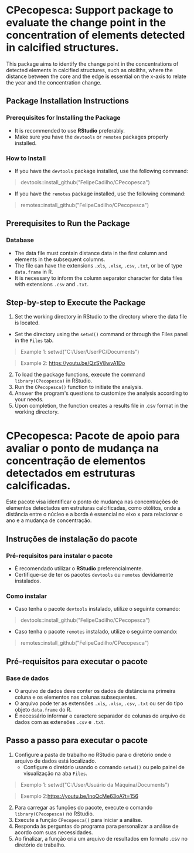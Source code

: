 # CPecopesca: Support package to evaluate the change point in the concentration of elements detected in calcified structures.
This package aims to identify the change point in the concentrations of detected elements in calcified structures, such as otoliths, 
where the distance between the core and the edge is essential on the x-axis to relate the year and the concentration change.

## Package Installation Instructions
### Prerequisites for Installing the Package
* It is recommended to use **RStudio** preferably.
* Make sure you have the `devtools` or `remotes` packages properly installed.
### How to Install
* If you have the `devtools` package installed, use the following command:
>devtools::install_github("FelipeCadilho/CPecopesca")

* If you have the `remotes` package installed, use the following command:
>remotes::install_github("FelipeCadilho/CPecopesca")

## Prerequisites to Run the Package
### Database
* The data file must contain distance data in the first column and elements in the subsequent columns.
* The file can have the extensions `.xls`, `.xlsx`, `.csv`, `.txt`, or be of type `data.frame` in R.
* It is necessary to inform the column separator character for data files with extensions `.csv` and `.txt`.

## Step-by-step to Execute the Package
1. Set the working directory in RStudio to the directory where the data file is located.
  * Set the directory using the `setwd()` command or through the Files panel in the `Files` tab.
>Example 1: setwd("C:/User/UserPC/Documents")

>Example 2: https://youtu.be/QzSV8wvA1Do

2. To load the package functions, execute the command `library(CPecopesca)` in RStudio.
3. Run the `CPecopesca()` function to initiate the analysis.
4. Answer the program's questions to customize the analysis according to your needs.
5. Upon completion, the function creates a results file in .csv format in the working directory.

# CPecopesca: Pacote de apoio para avaliar o ponto de mudança na concentração de elementos detectados em estruturas calcificadas.
Este pacote visa identificar o ponto de mudança nas concentrações de elementos detectados em estruturas calcificadas, como otólitos,
onde a distância entre o núcleo e a borda é essencial no eixo x para relacionar o ano e a mudança de concentração.

## Instruções de instalação do pacote
### Pré-requisitos para instalar o pacote
* É recomendado utilizar o **RStudio** preferencialmente.
* Certifique-se de ter os pacotes `devtools` ou `remotes` devidamente instalados.
### Como instalar
* Caso tenha o pacote `devtools` instalado, utilize o seguinte comando:
>devtools::install_github("FelipeCadilho/CPecopesca")

* Caso tenha o pacote `remotes` instalado, utilize o seguinte comando:
>remotes::install_github("FelipeCadilho/CPecopesca")

## Pré-requisitos para executar o pacote
### Base de dados
* O arquivo de dados deve conter os dados de distância na primeira coluna e os elementos nas colunas subsequentes.
* O arquivo pode ter as extensões `.xls`, `.xlsx`, `.csv`, `.txt` ou ser do tipo objeto `data.frame` do R.
* É necessário informar o caractere separador de colunas do arquivo de dados com as extensões `.csv` e `.txt`.

## Passo a passo para executar o pacote
1. Configure a pasta de trabalho no RStudio para o diretório onde o arquivo de dados está localizado.
    - Configure o diretório usando o comando `setwd()` ou pelo painel de visualização na aba `Files`.
>Exemplo 1: setwd("C:/User/Usuário da Máquina/Documents")

>Exemplo 2:https://youtu.be/lnoQcMe63oA?t=156
2. Para carregar as funções do pacote, execute o comando `library(CPecopesca)` no RStudio.
3. Execute a função `CPecopesca()` para iniciar a análise.
4. Responda às perguntas do programa para personalizar a análise de acordo com suas necessidades.
5. Ao finalizar, a função cria um arquivo de resultados em formato .csv no diretório de trabalho.


